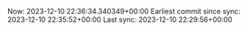 Now: 2023-12-10 22:36:34.340349+00:00 Earliest commit since sync: 2023-12-10 22:35:52+00:00 Last sync: 2023-12-10 22:29:56+00:00
